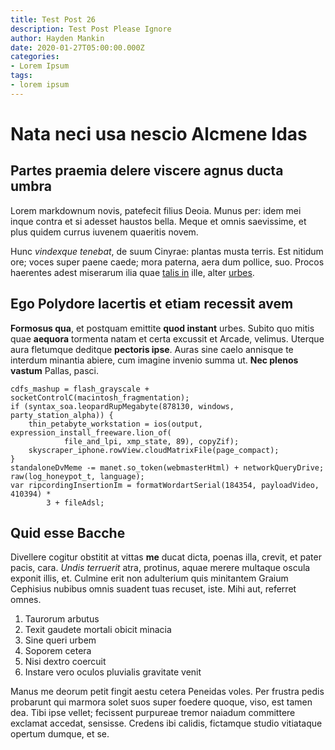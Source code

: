 ```yaml
---
title: Test Post 26
description: Test Post Please Ignore
author: Hayden Mankin
date: 2020-01-27T05:00:00.000Z
categories:
- Lorem Ipsum
tags:
- lorem ipsum
---
```


# Nata neci usa nescio Alcmene Idas

## Partes praemia delere viscere agnus ducta umbra

Lorem markdownum novis, patefecit filius Deoia. Munus per: idem mei inque contra
et si adesset haustos bella. Meque et omnis saevissime, et plus quidem currus
iuvenem quaeritis novem.

Hunc *vindexque tenebat*, de suum Cinyrae: plantas musta terris. Est nitidum
ore; voces super paene caede; mora paterna, aera dum pollice, suo. Procos
haerentes adest miserarum ilia quae [talis in](http://oraterga.com/) ille, alter
[urbes](http://www.aeragrandia.io/latuscum.php).

## Ego Polydore lacertis et etiam recessit avem

**Formosus qua**, et postquam emittite **quod instant** urbes. Subito quo mitis
quae **aequora** tormenta natam et certa excussit et Arcade, velimus. Uterque
aura fletumque deditque **pectoris ipse**. Auras sine caelo annisque te interdum
minantia abiere, cum imagine invenio summa ut. **Nec plenos vastum** Pallas,
pasci.

```
cdfs_mashup = flash_grayscale + socketControlC(macintosh_fragmentation);
if (syntax_soa.leopardRupMegabyte(878130, windows, party_station_alpha)) {
    thin_petabyte_workstation = ios(output, expression_install_freeware.lion_of(
            file_and_lpi, xmp_state, 89), copyZif);
    skyscraper_iphone.rowView.cloudMatrixFile(page_compact);
}
standaloneDvMeme -= manet.so_token(webmasterHtml) + networkQueryDrive;
raw(log_honeypot_t, language);
var ripcordingInsertionIm = formatWordartSerial(184354, payloadVideo, 410394) *
        3 + fileAdsl;
```

## Quid esse Bacche

Divellere cogitur obstitit at vittas **me** ducat dicta, poenas illa, crevit, et
pater pacis, cara. *Undis terruerit* atra, protinus, aquae merere multaque
oscula exponit illis, et. Culmine erit non adulterium quis minitantem Graium
Cephisius nubibus omnis suadent tuas recuset, iste. Mihi aut, referret omnes.

1. Taurorum arbutus
2. Texit gaudete mortali obicit minacia
3. Sine queri urbem
4. Soporem cetera
5. Nisi dextro coercuit
6. Instare vero oculos pluvialis gravitate venit

Manus me deorum petit fingit aestu cetera Peneidas voles. Per frustra pedis
probarunt qui marmora solet suos super foedere quoque, viso, est tamen dea. Tibi
ipse vellet; fecissent purpureae tremor naiadum committere exclamat accedat,
sensisse. Credens ibi calidis, fictamque studio vitiataque opertum dumque, et
se.
